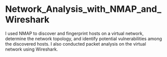 # Network_Analysis_with_NMAP_and_Wireshark
I used NMAP to discover and fingerprint hosts on a virtual network, determine the network topology, and identify potential vulnerabilities among the discovered hosts. I also conducted packet analysis on the virtual network using Wireshark.

